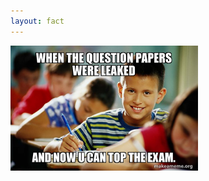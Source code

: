 ```yaml
---
layout: fact
---
```



<Congratz
  achievement="knowing an industry best-practice in ML"
  message="Train-test Split"
  secondary='You have just "held out" a portion of your data from the machine.'
  caveat="Though it was already split by TF/Keras for us, the last exercise today will let you do this yourself."
  compact
/>

<img alt="leak" src="/images/leak.jpg" style="height: 200px; margin-left: auto; margin-right: auto" />